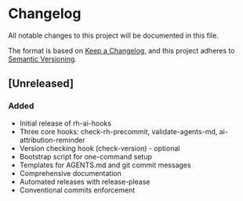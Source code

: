 # Changelog

All notable changes to this project will be documented in this file.

The format is based on [Keep a Changelog](https://keepachangelog.com/en/1.0.0/),
and this project adheres to [Semantic Versioning](https://semver.org/spec/v2.0.0.html).

## [Unreleased]

### Added
- Initial release of rh-ai-hooks
- Three core hooks: check-rh-precommit, validate-agents-md, ai-attribution-reminder
- Version checking hook (check-version) - optional
- Bootstrap script for one-command setup
- Templates for AGENTS.md and git commit messages
- Comprehensive documentation
- Automated releases with release-please
- Conventional commits enforcement
